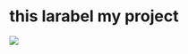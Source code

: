 <h1>this larabel my project</h1>
<image src="https://www.google.com/imgres?q=larabel%0D%0A&imgurl=https%3A%2F%2Fpicperf.io%2Fhttps%3A%2F%2Flaravelnews.s3.amazonaws.com%2Fimages%2Flaravel-featured.png&imgrefurl=https%3A%2F%2Flaravel-news.com%2Fwhat-is-laravel&docid=JXQir0wZyfSDNM&tbnid=fHeziCKd39YztM&vet=12ahUKEwjhwYediJuJAxUXTWwGHXRxPUQQM3oECG0QAA..i&w=2200&h=1100&hcb=2&ved=2ahUKEwjhwYediJuJAxUXTWwGHXRxPUQQM3oECG0QAA"/>
